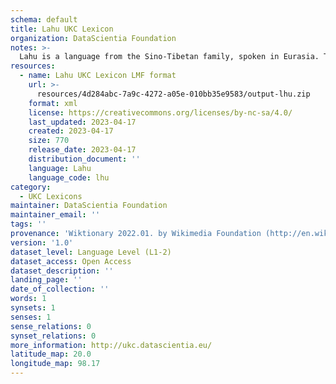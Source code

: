 ```yaml
---
schema: default
title: Lahu UKC Lexicon
organization: DataScientia Foundation
notes: >-
  Lahu is a language from the Sino-Tibetan family, spoken in Eurasia. The UKC Lexicon of Lahu is represented as a lexico-semantic network. It consists of words, word senses, synsets, as well as sense-level and synset-level relationships.
resources:
  - name: Lahu UKC Lexicon LMF format
    url: >-
      resources/4d284abc-7a9c-4272-a05e-010bb35e9583/output-lhu.zip
    format: xml
    license: https://creativecommons.org/licenses/by-nc-sa/4.0/
    last_updated: 2023-04-17
    created: 2023-04-17
    size: 770
    release_date: 2023-04-17
    distribution_document: ''
    language: Lahu
    language_code: lhu
category:
  - UKC Lexicons
maintainer: DataScientia Foundation
maintainer_email: ''
tags: ''
provenance: 'Wiktionary 2022.01. by Wikimedia Foundation (http://en.wiktionary.org); Princeton WordNet 2.1 by Princeton University (https://wordnet.princeton.edu)'
version: '1.0'
dataset_level: Language Level (L1-2)
dataset_access: Open Access
dataset_description: ''
landing_page: ''
date_of_collection: ''
words: 1
synsets: 1
senses: 1
sense_relations: 0
synset_relations: 0
more_information: http://ukc.datascientia.eu/
latitude_map: 20.0
longitude_map: 98.17
---
```

